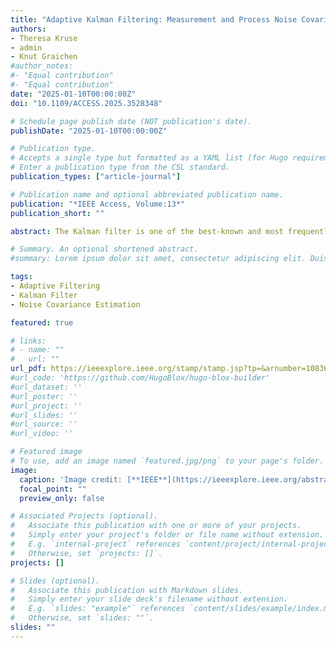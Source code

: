 ```yaml
---
title: "Adaptive Kalman Filtering: Measurement and Process Noise Covariance Estimation Using Kalman Smoothing"
authors:
- Theresa Kruse
- admin
- Knut Graichen
#author_notes:
#- "Equal contribution"
#- "Equal contribution"
date: "2025-01-10T00:00:00Z"
doi: "10.1109/ACCESS.2025.3528348"

# Schedule page publish date (NOT publication's date).
publishDate: "2025-01-10T00:00:00Z"

# Publication type.
# Accepts a single type but formatted as a YAML list (for Hugo requirements).
# Enter a publication type from the CSL standard.
publication_types: ["article-journal"]

# Publication name and optional abbreviated publication name.
publication: "*IEEE Access, Volume:13*"
publication_short: ""

abstract: The Kalman filter is one of the best-known and most frequently used methods for dynamic state estimation. In addition to a measurement and state transition model, the Kalman filter requires knowledge about the covariance of the measurement and process noise. However, the noise covariances are mostly unknown and may vary during the application. Adaptive Kalman filters solve this problem by estimating the noise covariances online to improve the state estimation. Existing methods are often limited in their application because they are designed to adapt only the measurement noise or the process noise covariance and tend to diverge when both are unknown. Moreover, most methods provide no or only local convergence results, which implies that a poor initialization can adversely affect the estimation of the noise covariances, leading to a deteriorated state estimation. This paper introduces a novel adaptive Kalman filter based on additional Kalman smoothing and analytically derived covariance estimators. Firstly, the unbiased measurement and process noise covariance estimators are derived from the maximum a posteriori formulation of the Kalman smoother. Then, based on these estimators, which depend on the system formulation and the state estimates of the Kalman smoother, the adaptive Kalman filter algorithm is presented. The convergence of the derived estimators can be shown for time-invariant systems for one-dimensional measurement and process noise. For higher-dimensional problems, the convergence can be tested simulatively for the specific dynamical system. A detailed evaluation of various simulation scenarios is presented, demonstrating the accuracy and robustness of the proposed method.

# Summary. An optional shortened abstract.
#summary: Lorem ipsum dolor sit amet, consectetur adipiscing elit. Duis posuere tellus ac convallis placerat. Proin tincidunt magna sed ex sollicitudin condimentum.

tags:
- Adaptive Filtering
- Kalman Filter
- Noise Covariance Estimation

featured: true

# links:
# - name: ""
#   url: ""
url_pdf: https://ieeexplore.ieee.org/stamp/stamp.jsp?tp=&arnumber=10836673
#url_code: 'https://github.com/HugoBlox/hugo-blox-builder'
#url_dataset: ''
#url_poster: ''
#url_project: ''
#url_slides: ''
#url_source: ''
#url_video: ''

# Featured image
# To use, add an image named `featured.jpg/png` to your page's folder. 
image:
  caption: 'Image credit: [**IEEE**](https://ieeexplore.ieee.org/abstract/document/10836673)'
  focal_point: ""
  preview_only: false

# Associated Projects (optional).
#   Associate this publication with one or more of your projects.
#   Simply enter your project's folder or file name without extension.
#   E.g. `internal-project` references `content/project/internal-project/index.md`.
#   Otherwise, set `projects: []`.
projects: []

# Slides (optional).
#   Associate this publication with Markdown slides.
#   Simply enter your slide deck's filename without extension.
#   E.g. `slides: "example"` references `content/slides/example/index.md`.
#   Otherwise, set `slides: ""`.
slides: ""
---
```

